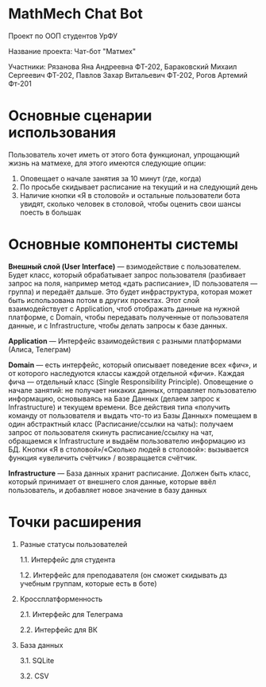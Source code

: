 # MathMech Chat Bot
Проект по ООП студентов УрФУ

Название проекта: Чат-бот "Матмех"

Участники: Рязанова Яна Андреевна ФТ-202, Бараковский Михаил Сергеевич ФТ-202, Павлов Захар Витальевич ФТ-202, Рогов Артемий Фт-201

# Основные сценарии использования 
Пользователь хочет иметь от этого бота функционал, упрощающий жизнь на матмехе, для этого имеются следующие опции:
1. Оповещает о начале занятия за 10 минут (где, когда)
2. По просьбе скидывает расписание на текущий и на следующий день
3. Наличие кнопки «Я в столовой» и остальные пользователи бота увидят, сколько человек в столовой, чтобы оценить свои шансы поесть в большак

# Основные компоненты системы
**Внешный слой (User Interface)** — взимодействие с пользователем. Будет класс, который обрабатывает запрос пользователя (разбивает запрос на поля, например метод «дать расписание», ID пользователя — группа) и передаёт дальше. Это будет инфраструктура, которая может быть использована потом в других проектах. Этот слой взаимодействует с Application, чтоб отображать данные на нужной платформе, с Domain, чтобы передавать полученные от пользователя данные, и с Infrastructure, чтобы делать запросы к базе данных.

**Application** — Интерфейс взаимодействия с разными платформами (Алиса, Телеграм)

**Domain** — есть интерфейс, который описывает поведение всех «фич», и от которого наследуются классы каждой отдельной «фичи». Каждая фича — отдельный класс (Single Responsibility Principle). Оповещение о начале занятий: не получает никаких данных, отправляет пользователю информацию, основываясь на Базе Данных (делаем запрос к Infrastructure) и текущем времени. Все действия типа «получить команду от пользователя и выдать что-то из Базы Данных» помещаем в один абстрактный класс (Расписание/ссылки на чаты): получаем запрос от пользователя скинуть расписание/ссылку на чат, обращаемся к Infrastructure и выдаём пользователю информацию из БД. Кнопки «Я в столовой»/«Сколько людей в столовой»: вызывается функция «увеличить счётчик» / возвращается счётчик.

**Infrastructure** — База данных хранит расписание. Должен быть класс, который принимает от внешнего слоя данные, которые ввёл пользователь, и добавляет новое значение в базу данных

# Точки расширения
1. Разные статусы пользователей

  	1.1. Интерфейс для студента
  
  	1.2. Интерфейс для преподавателя (он сможет скидывать дз учебным группам, которые есть в ботe)
  
2. Кроссплатформенность 

  	2.1. Интерфейс для Телеграма
  
  	2.2. Интерфейс для BК
  
3. База данных

  	3.1. SQLite
  
  	3.2. CSV
